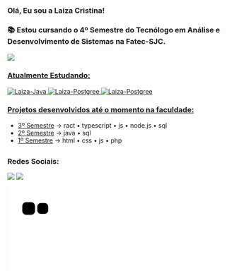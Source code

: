 ### Olá, Eu sou a Laiza Cristina!

<h3>📚 Estou cursando o 4º Semestre do Tecnólogo em Análise e Desenvolvimento de Sistemas na Fatec-SJC.</h3>
<div alinhar = "centro">
 <a href="https://github.com/LaizaCristina">
 <img align="center" height="190em" src="https://github-readme-stats.vercel.app/api/top-langs/?username=LaizaCristina&layout=compact&langs_count=16&theme=gruvbox"/>

<h3>Atualmente Estudando:</h3>
<img align="center" alt="Laiza-Java" width="60"
src="https://cdn.jsdelivr.net/gh/devicons/devicon/icons/java/java-original-wordmark.svg">
<img align="center" alt="Laiza-Postgree" width="60"
src="https://cdn.jsdelivr.net/gh/devicons/devicon/icons/mysql/mysql-original-wordmark.svg">
<img align="center" alt="Laiza-Postgree" width="60"
src="https://cdn.jsdelivr.net/gh/devicons/devicon/icons/linux/linux-original.svg" />
 
 
 </div>
         
 ### Projetos desenvolvidos até o momento na faculdade:
 * [3º Semestre](https://github.com/LaizaCristina/code-fatec-api-3-semestre-Visiona) → ract • typescript • js • node.js • sql
 * [2º Semestre](https://github.com/LaizaCristina/code-fatec-api-2-semestre-TrackCash) → java • sql
 * [1º Semestre](https://github.com/LaizaCristina/code-fatec-api-1-semestre) → html • css • js • php
##
  ### Redes Sociais:
  <a href = "mailto:laizacristinamt@gmail.com"><img src="https://img.shields.io/badge/-Gmail-%23333?style=for-the-badge&logo=gmail&logoColor=white" target="_blank"></a>
  <a href="https://www.linkedin.com/in/laiza-cristina-machado-zaic-truyts-476223252" target="_blank"><img src="https://img.shields.io/badge/-LinkedIn-%230077B5?style=for-the-badge&logo=linkedin&logoColor=white" target="_blank"></a> 

 ![Snake animation](https://github.com/LaizaCristina/LaizaCristina/blob/output/github-contribution-grid-snake.svg)
